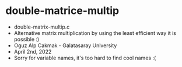 # double-matrice-multip

- double-matrix-multip.c
- Alternative matrix multiplication by using the least efficient way it is possible :)
- Oguz Alp Cakmak - Galatasaray University
- April 2nd, 2022
- Sorry for variable names, it's too hard to find cool names :(

